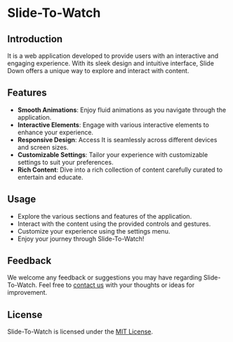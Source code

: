 # Slide-To-Watch

## Introduction
It is a web application developed to provide users with an interactive and engaging experience. With its sleek design and intuitive interface, Slide Down offers a unique way to explore and interact with content.

## Features
- **Smooth Animations**: Enjoy fluid animations as you navigate through the application.
- **Interactive Elements**: Engage with various interactive elements to enhance your experience.
- **Responsive Design**: Access It is seamlessly across different devices and screen sizes.
- **Customizable Settings**: Tailor your experience with customizable settings to suit your preferences.
- **Rich Content**: Dive into a rich collection of content carefully curated to entertain and educate.

## Usage
- Explore the various sections and features of the application.
- Interact with the content using the provided controls and gestures.
- Customize your experience using the settings menu.
- Enjoy your journey through Slide-To-Watch!

## Feedback
We welcome any feedback or suggestions you may have regarding Slide-To-Watch. Feel free to [contact us](swayamuniyal17@gmail.com) with your thoughts or ideas for improvement.


## License
Slide-To-Watch is licensed under the [MIT License](LICENSE).
